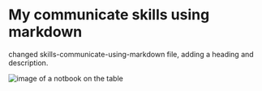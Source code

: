 # My communicate skills using markdown
changed skills-communicate-using-markdown file, adding a heading and description.

![image of a notbook on the table](https://shutterstock.sa7eer.com/r/d/sstk?id1=search-top-pricing_page_2025-ignore&id2=75cf72af-39d0-4cf4-86d3-92a14d8f6c76&id3=c8e69886-2505-4ed6-a4b3-b4157fdbf372&u=https%3A%2F%2Fshutterstock.7eer.net%2Fc%2F38919%2F1636534%2F1305%3Fsharedid%3Dwww.vecteezy.com%26subId1%3Dsearch-top-pricing_page_2025-ignore%26subId2%3D75cf72af-39d0-4cf4-86d3-92a14d8f6c76%26subId3%3Dc8e69886-2505-4ed6-a4b3-b4157fdbf372%26u%3Dhttps%253A%252F%252Fwww.shutterstock.com%252Fimage-photo%252Fbuilding-link-icon-sign-vector-2527471321)
